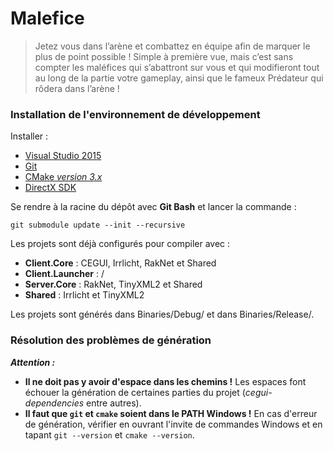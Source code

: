 # Malefice
> Jetez vous dans l’arène et combattez en équipe afin de marquer le plus de point possible ! Simple à première vue, mais c’est sans compter les maléfices qui s’abattront sur vous et qui modifieront tout au long de la partie votre gameplay, ainsi que le fameux Prédateur qui rôdera dans l’arène !

### Installation de l'environnement de développement

Installer :
* [Visual Studio 2015](https://intra-bocal.epitech.eu/index.php?pgid=msdnaa)
* [Git](https://git-scm.com/download/win)
* [CMake *version 3.x*](https://cmake.org/download/)
* [DirectX SDK](https://www.microsoft.com/en-us/download/details.aspx?id=6812)

Se rendre à la racine du dépôt avec **Git Bash** et lancer la commande :
```
git submodule update --init --recursive
```

Les projets sont déjà configurés pour compiler avec :
* **Client.Core** : CEGUI, Irrlicht, RakNet et Shared
* **Client.Launcher** : /
* **Server.Core** : RakNet, TinyXML2 et Shared
* **Shared** : Irrlicht et TinyXML2

Les projets sont générés dans Binaries/Debug/ et dans Binaries/Release/.

### Résolution des problèmes de génération

***Attention :***
* **Il ne doit pas y avoir d'espace dans les chemins !** Les espaces font échouer la génération de certaines parties du projet (*cegui-dependencies* entre autres).
* **Il faut que `git` et `cmake` soient dans le PATH Windows !** En cas d'erreur de génération, vérifier en ouvrant l'invite de commandes Windows et en tapant `git --version` et `cmake --version`.
